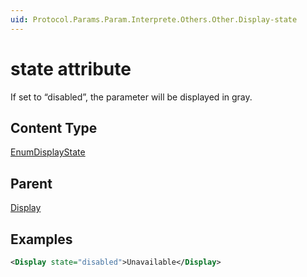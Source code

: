 ```yaml
---
uid: Protocol.Params.Param.Interprete.Others.Other.Display-state
---
```


# state attribute

If set to “disabled”, the parameter will be displayed in gray.

## Content Type

[EnumDisplayState](xref:Protocol-EnumDisplayState)

## Parent

[Display](xref:Protocol.Params.Param.Interprete.Others.Other.Display)

## Examples


```xml
<Display state="disabled">Unavailable</Display>
```



